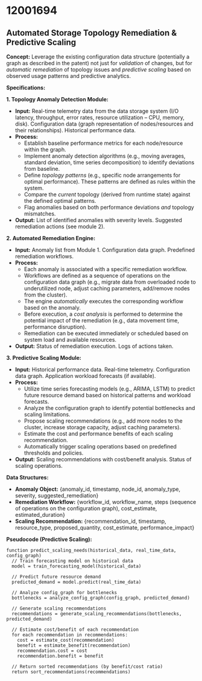 # 12001694

## Automated Storage Topology Remediation & Predictive Scaling

**Concept:** Leverage the existing configuration data structure (potentially a graph as described in the patent) not just for *validation* of changes, but for *automatic remediation* of topology issues and *predictive scaling* based on observed usage patterns and predictive analytics.

**Specifications:**

**1. Topology Anomaly Detection Module:**

*   **Input:** Real-time telemetry data from the data storage system (I/O latency, throughput, error rates, resource utilization – CPU, memory, disk). Configuration data (graph representation of nodes/resources and their relationships).  Historical performance data.
*   **Process:**  
    *   Establish baseline performance metrics for each node/resource within the graph.
    *   Implement anomaly detection algorithms (e.g., moving averages, standard deviation, time series decomposition) to identify deviations from baseline.
    *   Define *topology patterns* (e.g., specific node arrangements for optimal performance). These patterns are defined as rules within the system.
    *   Compare the *current* topology (derived from runtime state) against the defined optimal patterns.
    *   Flag anomalies based on both performance deviations *and* topology mismatches.
*   **Output:**  List of identified anomalies with severity levels.  Suggested remediation actions (see module 2).

**2. Automated Remediation Engine:**

*   **Input:**  Anomaly list from Module 1.  Configuration data graph.  Predefined remediation workflows.
*   **Process:**
    *   Each anomaly is associated with a specific remediation workflow.
    *   Workflows are defined as a sequence of operations on the configuration data graph (e.g., migrate data from overloaded node to underutilized node, adjust caching parameters, add/remove nodes from the cluster).
    *   The engine *automatically* executes the corresponding workflow based on the anomaly.
    *   Before execution, a *cost analysis* is performed to determine the potential impact of the remediation (e.g., data movement time, performance disruption).
    *   Remediation can be executed immediately or scheduled based on system load and available resources.
*   **Output:**  Status of remediation execution.  Logs of actions taken.

**3. Predictive Scaling Module:**

*   **Input:**  Historical performance data.  Real-time telemetry.  Configuration data graph.  Application workload forecasts (if available).
*   **Process:**
    *   Utilize time series forecasting models (e.g., ARIMA, LSTM) to predict future resource demand based on historical patterns and workload forecasts.
    *   Analyze the configuration graph to identify potential bottlenecks and scaling limitations.
    *   Propose scaling recommendations (e.g., add more nodes to the cluster, increase storage capacity, adjust caching parameters).
    *   Estimate the cost and performance benefits of each scaling recommendation.
    *   Automatically trigger scaling operations based on predefined thresholds and policies.
*   **Output:**  Scaling recommendations with cost/benefit analysis.  Status of scaling operations.

**Data Structures:**

*   **Anomaly Object:**  {anomaly_id, timestamp, node_id, anomaly_type, severity, suggested_remediation}
*   **Remediation Workflow:** {workflow_id, workflow_name, steps (sequence of operations on the configuration graph), cost_estimate, estimated_duration}
*   **Scaling Recommendation:** {recommendation_id, timestamp, resource_type, proposed_quantity, cost_estimate, performance_impact}

**Pseudocode (Predictive Scaling):**

```
function predict_scaling_needs(historical_data, real_time_data, config_graph)
  // Train forecasting model on historical data
  model = train_forecasting_model(historical_data)

  // Predict future resource demand
  predicted_demand = model.predict(real_time_data)

  // Analyze config_graph for bottlenecks
  bottlenecks = analyze_config_graph(config_graph, predicted_demand)

  // Generate scaling recommendations
  recommendations = generate_scaling_recommendations(bottlenecks, predicted_demand)

  // Estimate cost/benefit of each recommendation
  for each recommendation in recommendations:
    cost = estimate_cost(recommendation)
    benefit = estimate_benefit(recommendation)
    recommendation.cost = cost
    recommendation.benefit = benefit

  // Return sorted recommendations (by benefit/cost ratio)
  return sort_recommendations(recommendations)
```